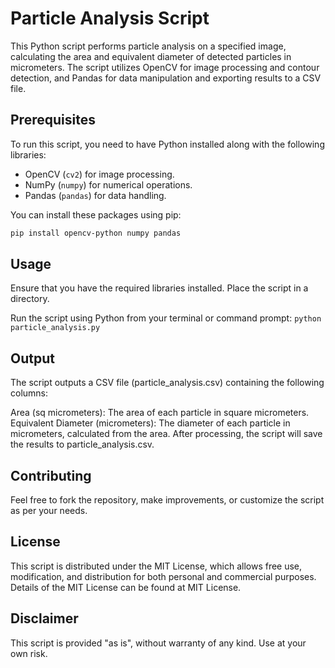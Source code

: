 # Particle Analysis Script

This Python script performs particle analysis on a specified image, calculating the area and equivalent diameter of detected particles in micrometers. The script utilizes OpenCV for image processing and contour detection, and Pandas for data manipulation and exporting results to a CSV file.

## Prerequisites

To run this script, you need to have Python installed along with the following libraries:
- OpenCV (`cv2`) for image processing.
- NumPy (`numpy`) for numerical operations.
- Pandas (`pandas`) for data handling.

You can install these packages using pip:
```bash
pip install opencv-python numpy pandas
```
## Usage
Ensure that you have the required libraries installed. Place the script in a directory.

Run the script using Python from your terminal or command prompt: 
```python particle_analysis.py```

## Output

The script outputs a CSV file (particle_analysis.csv) containing the following columns:

Area (sq micrometers): The area of each particle in square micrometers. Equivalent Diameter (micrometers): The diameter of each particle in micrometers, calculated from the area. After processing, the script will save the results to particle_analysis.csv.

## Contributing
Feel free to fork the repository, make improvements, or customize the script as per your needs.

## License
This script is distributed under the MIT License, which allows free use, modification, and distribution for both personal and commercial purposes. Details of the MIT License can be found at MIT License.

## Disclaimer
This script is provided "as is", without warranty of any kind. Use at your own risk.


